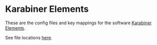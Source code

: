 Karabiner Elements
==================

These are the config files and key mappings for the software [Karabiner Elements](https://karabiner-elements.pqrs.org).

See file locations [here](https://karabiner-elements.pqrs.org/docs/json/location/).
